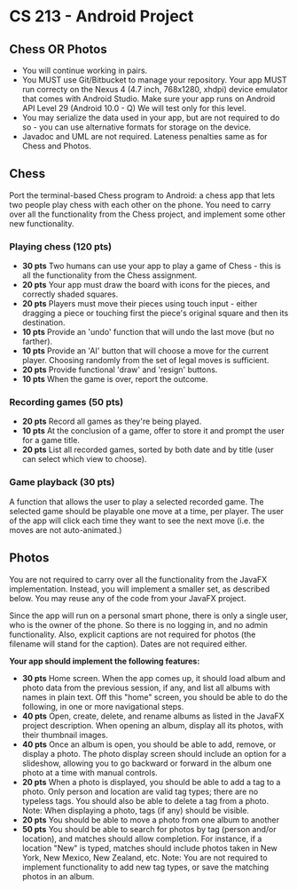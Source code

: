# CS 213 - Android Project

## Chess OR Photos

-  You will continue working in pairs.
-  You MUST use Git/Bitbucket to manage your repository. Your app MUST run correcty on the Nexus 4 (4.7 inch, 768x1280, xhdpi) device emulator that comes with Android Studio. Make sure your app runs on Android API Level 29 (Android 10.0 - Q) We will test only for this level.
-  You may serialize the data used in your app, but are not required to do so - you can use alternative formats for storage on the device.
-  Javadoc and UML are not required. Lateness penalties same as for Chess and Photos.

## Chess

Port the terminal-based Chess program to Android: a chess app that lets two people play chess with each other on the phone. You need to carry over all the functionality from the Chess project, and implement some other new functionality.

### Playing chess (120 pts)

-  **30 pts** Two humans can use your app to play a game of Chess - this is all the functionality from the Chess assignment.
-  **20 pts** Your app must draw the board with icons for the pieces, and correctly shaded squares.
-  **20 pts** Players must move their pieces using touch input - either dragging a piece or touching first the piece's original square and then its destination.
-  **10 pts** Provide an 'undo' function that will undo the last move (but no farther).
-  **10 pts** Provide an 'AI' button that will choose a move for the current player. Choosing randomly from the set of legal moves is sufficient.
-  **20 pts** Provide functional 'draw' and 'resign' buttons.
-  **10 pts** When the game is over, report the outcome.

### Recording games (50 pts)

-  **20 pts** Record all games as they're being played.
-  **10 pts** At the conclusion of a game, offer to store it and prompt the user for a game title.
-  **20 pts** List all recorded games, sorted by both date and by title (user can select which view to choose).

### Game playback (30 pts)

A function that allows the user to play a selected recorded game. The selected game should be playable one move at a time, per player. The user of the app will click each time they want to see the next move (i.e. the moves are not auto-animated.)

## Photos

You are not required to carry over all the functionality from the JavaFX implementation. Instead, you will implement a smaller set, as described below. You may reuse any of the code from your JavaFX project.

Since the app will run on a personal smart phone, there is only a single user, who is the owner of the phone. So there is no logging in, and no admin functionality. Also, explicit captions are not required for photos (the filename will stand for the caption). Dates are not required either.

**Your app should implement the following features:**

-  **30 pts** Home screen. When the app comes up, it should load album and photo data from the previous session, if any, and list all albums with names in plain text. Off this "home" screen, you should be able to do the following, in one or more navigational steps.
-  **40 pts** Open, create, delete, and rename albums as listed in the JavaFX project description. When opening an album, display all its photos, with their thumbnail images.
-  **40 pts** Once an album is open, you should be able to add, remove, or display a photo. The photo display screen should include an option for a slideshow, allowing you to go backward or forward in the album one photo at a time with manual controls.
-  **20 pts** When a photo is displayed, you should be able to add a tag to a photo. Only person and location are valid tag types; there are no typeless tags. You should also be able to delete a tag from a photo. Note: When displaying a photo, tags (if any) should be visible.
-  **20 pts** You should be able to move a photo from one album to another
-  **50 pts** You should be able to search for photos by tag (person and/or location), and matches should allow completion. For instance, if a location "New" is typed, matches should include photos taken in New York, New Mexico, New Zealand, etc. Note: You are not required to implement functionality to add new tag types, or save the matching photos in an album.
